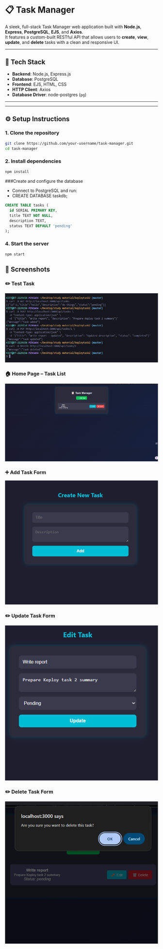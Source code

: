 # 📋 Task Manager

A sleek, full-stack Task Manager web application built with **Node.js**, **Express**, **PostgreSQL**, **EJS**, and **Axios**.  
It features a custom-built RESTful API that allows users to **create**, **view**, **update**, and **delete** tasks with a clean and responsive UI.

---

## 🚀 Tech Stack

- **Backend**: Node.js, Express.js
- **Database**: PostgreSQL
- **Frontend**: EJS, HTML, CSS
- **HTTP Client**: Axios
- **Database Driver**: node-postgres (`pg`)

---

---

## ⚙️ Setup Instructions

### 1. Clone the repository

```bash
git clone https://github.com/your-username/task-manager.git
cd task-manager
```

### 2. Install dependencies

```bash
npm install
```

###Create and configure the database
  - Connect to PostgreSQL and run:
  - CREATE DATABASE taskdb;
```SQL
CREATE TABLE tasks (
  id SERIAL PRIMARY KEY,
  title TEXT NOT NULL,
  description TEXT,
  status TEXT DEFAULT 'pending'
);
```

### 4. Start the server
```bash
npm start
```

## 📸 Screenshots

### ✏️ Test Task
![Update Task](./SS/TESTS.png)

### 🏠 Home Page – Task List
![Task List](./SS/HOME.png)

### ➕ Add Task Form
![Add Task](./SS/CREATE.png)

### ✏️ Update Task Form
![Update Task](./SS/EDIT.png)

### ✏️ Delete Task Form
![Update Task](./SS/DELETE.png)














